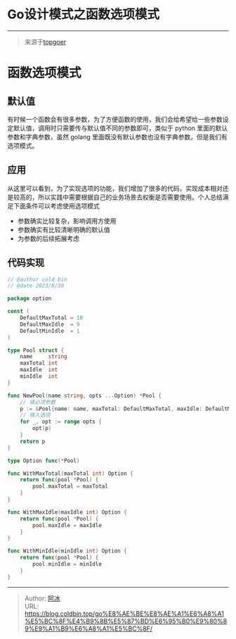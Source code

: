 # Go设计模式之函数选项模式


***

> 来源于[topgoer](https://www.topgoer.com/%E5%85%B6%E4%BB%96/%E9%80%89%E9%A1%B9%E8%AE%BE%E8%AE%A1%E6%A8%A1%E5%BC%8F.html)

# 函数选项模式

## 默认值

有时候一个函数会有很多参数，为了方便函数的使用，我们会给希望给一些参数设定默认值，调用时只需要传与默认值不同的参数即可，类似于 python 里面的默认参数和字典参数，虽然 golang 里面既没有默认参数也没有字典参数，但是我们有选项模式。

## 应用

从这里可以看到，为了实现选项的功能，我们增加了很多的代码，实现成本相对还是较高的，所以实践中需要根据自己的业务场景去权衡是否需要使用。个人总结满足下面条件可以考虑使用选项模式

- 参数确实比较复杂，影响调用方使用
- 参数确实有比较清晰明确的默认值
- 为参数的后续拓展考虑

## 代码实现

```go
// @author cold bin
// @date 2023/8/30

package option

const (
	DefaultMaxTotal = 10
	DefaultMaxIdle  = 9
	DefaultMinIdle  = 1
)

type Pool struct {
	name     string
	maxTotal int
	maxIdle  int
	minIdle  int
}

func NewPool(name string, opts ...Option) *Pool {
	// 填必须参数
	p := &Pool{name: name, maxTotal: DefaultMaxTotal, maxIdle: DefaultMaxIdle, minIdle: DefaultMinIdle}
	// 填入选项
	for _, opt := range opts {
		opt(p)
	}
	return p
}

type Option func(*Pool)

func WithMaxTotal(maxTotal int) Option {
	return func(pool *Pool) {
		pool.maxTotal = maxTotal
	}
}

func WithMaxIdle(maxIdle int) Option {
	return func(pool *Pool) {
		pool.maxIdle = maxIdle
	}
}

func WithMinIdle(minIdle int) Option {
	return func(pool *Pool) {
		pool.minIdle = minIdle
	}
}
```



---

> Author: [阿冰](https://github.com/cold-bin)  
> URL: https://blog.coldbin.top/go%E8%AE%BE%E8%AE%A1%E6%A8%A1%E5%BC%8F%E4%B9%8B%E5%87%BD%E6%95%B0%E9%80%89%E9%A1%B9%E6%A8%A1%E5%BC%8F/  

